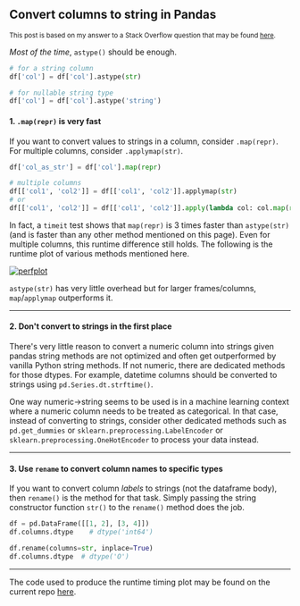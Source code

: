 ## Convert columns to string in Pandas

<sup> This post is based on my answer to a Stack Overflow question that may be found [here](https://stackoverflow.com/a/75528571/19123103). </sup>


_Most of the time_, `astype()` should be enough.
```python
# for a string column
df['col'] = df['col'].astype(str)

# for nullable string type
df['col'] = df['col'].astype('string')
```

#### 1. `.map(repr)` is very fast

If you want to convert values to strings in a column, consider `.map(repr)`. For multiple columns, consider `.applymap(str)`.
```python
df['col_as_str'] = df['col'].map(repr)

# multiple columns
df[['col1', 'col2']] = df[['col1', 'col2']].applymap(str)
# or
df[['col1', 'col2']] = df[['col1', 'col2']].apply(lambda col: col.map(repr))
```

In fact, a `timeit` test shows that `map(repr)` is 3 times faster than `astype(str)` (and is faster than any other method mentioned on this page). Even for multiple columns, this runtime difference still holds. The following is the runtime plot of various methods mentioned here.

[![perfplot][1]][1]

`astype(str)` has very little overhead but for larger frames/columns, `map`/`applymap` outperforms it. 


---

#### 2. Don't convert to strings in the first place

There's very little reason to convert a numeric column into strings given pandas string methods are not optimized and often get outperformed by vanilla Python string methods. If not numeric, there are dedicated methods for those dtypes. For example, datetime columns should be converted to strings using `pd.Series.dt.strftime()`. 

One way numeric->string seems to be used is in a machine learning context where a numeric column needs to be treated as categorical. In that case, instead of converting to strings, consider other dedicated methods such as `pd.get_dummies` or `sklearn.preprocessing.LabelEncoder` or `sklearn.preprocessing.OneHotEncoder` to process your data instead.

 
---

#### 3. Use `rename` to convert column names to specific types

If you want to convert column _labels_ to strings (not the dataframe body), then `rename()` is the method for that task. Simply passing the string constructor function `str()` to the `rename()` method does the job.
```python
df = pd.DataFrame([[1, 2], [3, 4]])
df.columns.dtype    # dtype('int64')

df.rename(columns=str, inplace=True)
df.columns.dtype  # dtype('O')
```


---


The code used to produce the runtime timing plot may be found on the current repo [here](./numbers_to_string_test.py).


  [1]: https://i.stack.imgur.com/cr3dc.png